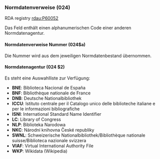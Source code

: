 ### Normdatenverweise (024)
RDA registry [rdau:P60052](http://www.rdaregistry.info/Elements/u/#P60052)  

Das Feld enthält einen alphanumerischen Code einer anderen Normdatenagentur.

#### Normdatenverweise Nummer (024$a)
Die Nummer wird aus dem jeweiligen Normdatenbestand übernommen.

#### Normdatenagentur (024 $2)
Es steht eine Auswahlliste zur Verfügung:  

- **BNE**: Biblioteca Nacional de España
- **BNF**: Bibliothèque nationale de France
- **DNB**: Deutsche Nationalbibliothek
- **ICCU**: Istituto centrale per il Catalogo unico delle biblioteche italiane e per le informazioni bibliografiche
- **ISNI**: International Standard Name Identifier
- **LC**: Library of Congress
- **NLP**: Biblioteka Narodowa
- **NKC**: Národní knihovna České republiky
- **SWNL**: Schweizerische Nationalbibliothek/Bibliothèque nationale suisse/Biblioteca nazionale svizzera
- **VIAF**: Virtual International Authority File
- **WKP**: Wikidata (Wikipedia)
